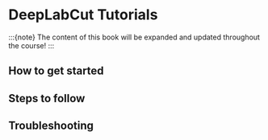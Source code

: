 # DeepLabCut Tutorials

:::{note}
The content of this book will be expanded and updated throughout the course!
:::

## How to get started

## Steps to follow

## Troubleshooting

